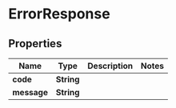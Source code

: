 

# ErrorResponse


## Properties

Name | Type | Description | Notes
------------ | ------------- | ------------- | -------------
**code** | **String** |  | 
**message** | **String** |  | 



